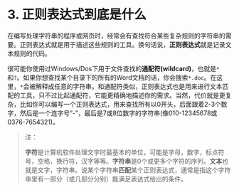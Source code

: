# 3. 正则表达式到底是什么

在编写处理字符串的程序或网页时，经常会有查找符合某些复杂规则的字符串的需要。正则表达式就是用于描述这些规则的工具。换句话说，**正则表达式**就是记录文本规则的代码。

很可能你使用过Windows/Dos下用于文件查找的**通配符(wildcard)**，也就是`*`和`?`。如果你想查找某个目录下的所有的Word文档的话，你会搜索`*.doc`。在这里，`*`会被解释成任意的字符串。和通配符类似，正则表达式也是用来进行文本匹配的工具，只不过比起通配符，它能更精确地描述你的需求。当然，代价就是更复杂，比如你可以编写一个正则表达式，用来查找所有以0开头，后面跟着2-3个数字，然后是一个连字号“-”，最后是7或8位数字的字符串(像010-12345678或0376-7654321)。

> 注：
> 
> **字符**是计算机软件处理文字时最基本的单位，可能是字母，数字，标点符号，空格，换行符，汉字等等。**字符串**是0个或更多个字符的序列。**文本**也就是文字，字符串。说某个字符串**匹配**某个正则表达式，通常是指这个字符串里有一部分（或几部分分别）能满足表达式给出的条件。